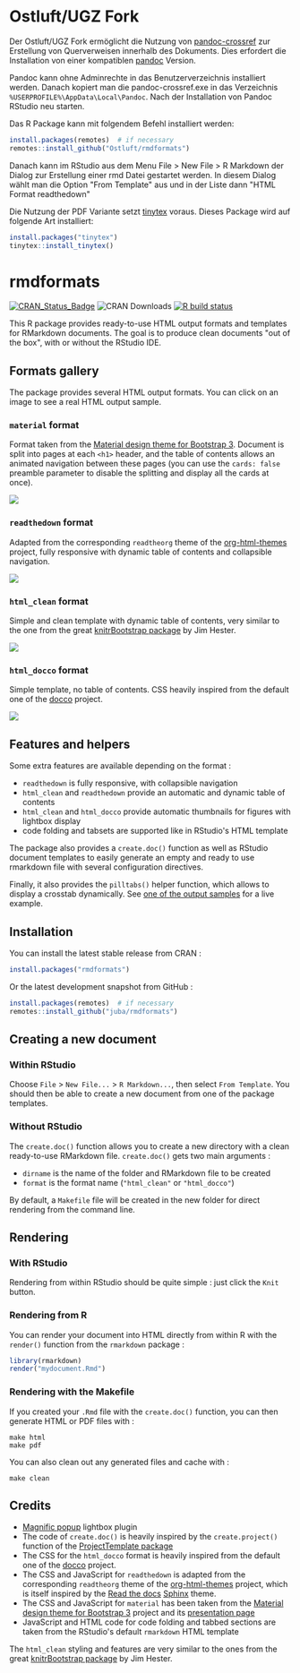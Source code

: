 # Ostluft/UGZ Fork

Der Ostluft/UGZ Fork ermöglicht die Nutzung von [pandoc-crossref](https://github.com/lierdakil/pandoc-crossref) zur Erstellung von Querverweisen innerhalb des Dokuments. Dies erfordert die Installation von einer kompatiblen [pandoc](https://pandoc.org/installing.html) Version.

Pandoc kann ohne Adminrechte in das Benutzerverzeichnis installiert werden. Danach kopiert man die pandoc-crossref.exe in das Verzeichnis `%USERPROFILE%\AppData\Local\Pandoc`. Nach der Installation von Pandoc RStudio neu starten.

Das R Package kann mit folgendem Befehl installiert werden:

```r
install.packages(remotes)  # if necessary
remotes::install_github("Ostluft/rmdformats")
```

Danach kann im RStudio aus dem Menu File > New File > R Markdown der Dialog zur Erstellung einer rmd Datei gestartet werden. In diesem Dialog wählt man die Option "From Template" aus und in der Liste dann "HTML Format readthedown"

Die Nutzung der PDF Variante setzt [tinytex](https://yihui.org/tinytex/) voraus. Dieses Package wird auf folgende Art installiert:

```r
install.packages("tinytex") 
tinytex::install_tinytex()
```

# rmdformats

[![CRAN_Status_Badge](http://www.r-pkg.org/badges/version-ago/rmdformats)](https://cran.r-project.org/package=rmdformats)
![CRAN Downloads](http://cranlogs.r-pkg.org/badges/last-month/rmdformats)
[![R build status](https://github.com/juba/rmdformats/workflows/R-CMD-check/badge.svg)](https://github.com/juba/rmdformats/actions?query=workflow%3AR-CMD-check)


This R package provides ready-to-use HTML output formats and templates for
RMarkdown documents. The goal is to produce clean documents "out of the box",
with or without the RStudio IDE.

## Formats gallery

The package provides several HTML output formats. You can click on an image to see a real HTML output sample.

### `material` format

Format taken from the [Material design theme for Bootstrap 3](https://github.com/FezVrasta/bootstrap-material-design). Document is split into pages at each `<h1>` header, and the table of contents allows an animated navigation between these pages (you can use the `cards: false` preamble parameter to disable the splitting and display all the cards at once).

[![](tools/screenshots/material.png)](https://cdn.rawgit.com/juba/rmdformats/master/resources/examples/material/material.html)


### `readthedown` format

Adapted from the corresponding `readtheorg` theme of the [org-html-themes](https://github.com/fniessen/org-html-themes) project, fully responsive with dynamic table of contents and collapsible navigation.

[![](tools/screenshots/readthedown.png)](https://cdn.rawgit.com/juba/rmdformats/master/resources/examples/readthedown/readthedown.html)

### `html_clean` format

Simple and clean template with dynamic table of contents, very similar to the one from the great [knitrBootstrap package](https://github.com/jimhester/knitrBootstrap) by Jim
Hester.

[![](tools/screenshots/html_clean.png)](https://cdn.rawgit.com/juba/rmdformats/master/resources/examples/html_clean/html_clean_sample.html)


### `html_docco` format

Simple template, no table of contents. CSS heavily inspired from the default one of the [docco](https://jashkenas.github.io/docco/) project.

[![](tools/screenshots/html_docco.png)](https://cdn.rawgit.com/juba/rmdformats/master/resources/examples/html_docco/html_docco_sample.html)


## Features and helpers

Some extra features are available depending on the format :

- `readthedown` is fully responsive, with collapsible navigation
- `html_clean` and `readthedown` provide an automatic and dynamic table of contents
- `html_clean` and `html_docco` provide automatic thumbnails for figures with lightbox display
- code folding and tabsets are supported like in RStudio's HTML template

The package also provides a `create.doc()` function as well as RStudio document
templates to easily generate an empty and ready to use rmarkdown file with
several configuration directives.

Finally, it also provides the `pilltabs()` helper function, which allows to display a crosstab dynamically. See [one of the output samples](https://cdn.rawgit.com/juba/rmdformats/master/resources/examples/html_clean/html_clean_sample.html#Table) for a live example.


## Installation

You can install the latest stable release from CRAN :

```r
install.packages("rmdformats")
```

Or the latest development snapshot from GitHub :

```r
install.packages(remotes)  # if necessary
remotes::install_github("juba/rmdformats")
```

## Creating a new document

### Within RStudio

Choose `File` > `New File...` > `R Markdown...`, then select `From Template`.
You should then be able to create a new document from one of the package
templates.

### Without RStudio

The `create.doc()` function allows you to create a new directory with a clean
ready-to-use RMarkdown file. `create.doc()` gets two main arguments :

- `dirname` is the name of the folder and RMarkdown file to be created
- `format` is the format name (`"html_clean"` or `"html_docco"`)

By default, a `Makefile` file will be created in the new folder for direct
rendering from the command line.

## Rendering

### With RStudio

Rendering from within RStudio should be quite simple : just click the `Knit` button.

### Rendering from R

You can render your document into HTML directly from within R with the
`render()` function from the `rmarkdown` package :

```r
library(rmarkdown)
render("mydocument.Rmd")
```

### Rendering with the Makefile

If you created your `.Rmd` file with the `create.doc()` function, you can then
generate HTML or PDF files with :

```    
make html
make pdf
```

You can also clean out any generated files and cache with :

```
make clean
```


## Credits

- [Magnific popup](http://dimsemenov.com/plugins/magnific-popup/) lightbox plugin
- The code of `create.doc()` is heavily inspired by the `create.project()` function of the [ProjectTemplate package](http://projecttemplate.net/)
- The CSS for the `html_docco` format is heavily inspired from the default one of the [docco](https://jashkenas.github.io/docco/) project.
- The CSS and JavaScript for `readthedown` is adapted from the corresponding `readtheorg` theme of the [org-html-themes](https://github.com/fniessen/org-html-themes) project, which is itself inspired by the [Read the docs](https://readthedocs.org/) [Sphinx](http://sphinx-doc.org/) theme.
- The CSS and JavaScript for `material` has been taken from the [Material design theme for Bootstrap 3](https://github.com/FezVrasta/bootstrap-material-design) project and its [presentation page](https://fezvrasta.github.io/bootstrap-material-design/)
- JavaScript and HTML code for code folding and tabbed sections are taken from the RStudio's default `rmarkdown` HTML template

The `html_clean` styling and features are very similar to the ones from the great
[knitrBootstrap package](https://github.com/jimhester/knitrBootstrap) by Jim
Hester.
